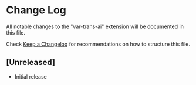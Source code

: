 # Change Log

All notable changes to the "var-trans-ai" extension will be documented in this file.

Check [Keep a Changelog](http://keepachangelog.com/) for recommendations on how to structure this file.

## [Unreleased]

- Initial release